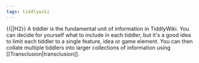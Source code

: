 ```yaml
---
tags: tiddlywiki
---
```

{{||H2}}
A tiddler is the fundamental unit of information in TiddlyWiki. You can decide for yourself what to include in each tiddler, but it's a good idea to limit each tiddler to a single feature, idea or game element. You can then collate multiple tiddlers into larger collections of information using [[Transclusion|transclusion]].